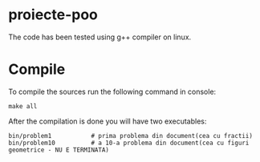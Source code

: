 # proiecte-poo

The code has been tested using g++ compiler on linux.

# Compile

To compile the sources run the following command in console:

    make all

After the compilation is done you will have two executables:
  
    bin/problem1           # prima problema din document(cea cu fractii)
    bin/problem10          # a 10-a problema din document(cea cu figuri geometrice - NU E TERMINATA)
